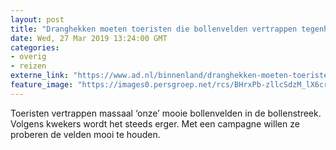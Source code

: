 ```yaml
---
layout: post
title: "Dranghekken moeten toeristen die bollenvelden vertrappen tegenhouden"
date: Wed, 27 Mar 2019 13:24:00 GMT
categories: 
- overig 
- reizen 
externe_link: "https://www.ad.nl/binnenland/dranghekken-moeten-toeristen-die-bollenvelden-vertrappen-tegenhouden~a1c0ca89/"
feature_image: "https://images0.persgroep.net/rcs/BHrxPb-zllcSdzM_lX6crr4BITc/diocontent/64812014/_fitwidth/400/?appId=21791a8992982cd8da851550a453bd7f&quality=0.7"
---
```


Toeristen vertrappen massaal ‘onze’ mooie bollenvelden in de bollenstreek. Volgens kwekers wordt het steeds erger. Met een campagne willen ze proberen de velden mooi te houden.
